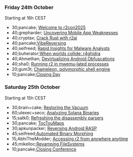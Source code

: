 ### Friday 24th October

Starting at 16h CEST

* 30;pancake; <a href="#welcome">Welcome to r2con2025</a>
* 40;grepharder; <a href="#mobile">Uncovering Mobile App Weaknesses</a>
* 40;cryptax; <a href="#rust">Crack Rust with r2ai</a>
* 40;pancake;<a href="#vibe">VibeReversing</a>
* 40;seifreed; <a href="#inspect">Rapid Insights for Malware Analysts</a>
* 40;buherator;<a href="#r4ghidra">When worlds collide: r4ghidra</a>
* 40;Ahmethan; <a href="#devirt">Devirtualizing Android Obfuscations</a>
* 40;sha0; <a href="#mwemu">Running r2 in mwemu-lated processes</a>
* 20;gum3t; <a href="#chameleon">Chameleon, polymorphic shell engine</a>
* 10;pancake;<a href="#close0">Closing Day</a>

### Saturday 25th October

Starting at 15h CEST

* 30;brain+cake; <a href="#vacuum">Restoring the Vacuum</a>
* 60;ulexec+seco; <a href="#solana">Analyzing Solana Binaries</a>
* 15;satk0; <a href="#parse">Refreshing the disassembly parsers</a>
* 30;pancake; <a href="#toctou">TocTouMaps</a>
* 30;apkunpacker; <a href="#rasp">Reversing Android RASP</a>
* 45;seifreed;<a href="#morph">Automated Binary Morphing</a>
* 15;AbhiTheModder; <a href="#r2web">Accessing r2 from anywhere anytime</a>
* 45;mikelloc;<a href="#rfs">Revamping FileSystems</a>
* 10;pancake;<a href="#close2">Closing Conference</a>


